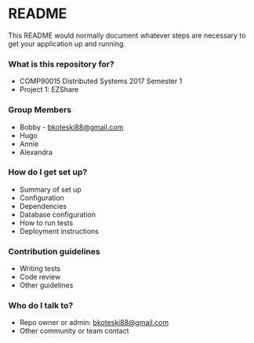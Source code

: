 # README #

This README would normally document whatever steps are necessary to get your application up and running.

### What is this repository for? ###

* COMP90015 Distributed Systems 2017 Semester 1
* Project 1: EZShare

### Group Members ###

* Bobby - bkoteski88@gmail.com
* Hugo
* Annie
* Alexandra

### How do I get set up? ###

* Summary of set up
* Configuration
* Dependencies
* Database configuration
* How to run tests
* Deployment instructions

### Contribution guidelines ###

* Writing tests
* Code review
* Other guidelines

### Who do I talk to? ###

* Repo owner or admin: bkoteski88@gmail.com
* Other community or team contact